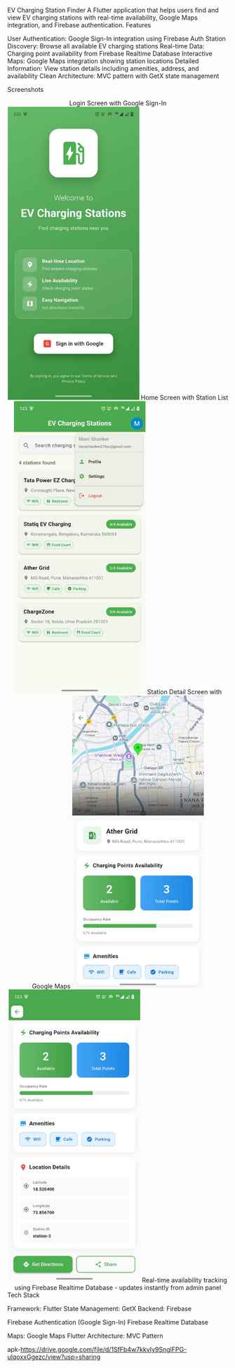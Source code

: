 EV Charging Station Finder
A Flutter application that helps users find and view EV charging stations with real-time availability, Google Maps integration, and Firebase authentication.
Features

User Authentication: Google Sign-In integration using Firebase Auth
Station Discovery: Browse all available EV charging stations
Real-time Data: Charging point availability from Firebase Realtime Database
Interactive Maps: Google Maps integration showing station locations
Detailed Information: View station details including amenities, address, and availability
Clean Architecture: MVC pattern with GetX state management

Screenshots
<div align="center">
Login Screen with Google Sign-In
<img src="img.png" width="300" alt="Login Screen"/>
Home Screen with Station List
<img src="img_1.png" width="300" alt="Home Screen"/>
Station Detail Screen with Google Maps
<img src="img_2.png" width="300" alt="Station Detail 1"/>
<img src="img_3.png" width="300" alt="Station Detail 2"/>
Real-time availability tracking using Firebase Realtime Database - updates instantly from admin panel
</div>
Tech Stack

Framework: Flutter
State Management: GetX
Backend: Firebase

Firebase Authentication (Google Sign-In)
Firebase Realtime Database


Maps: Google Maps Flutter
Architecture: MVC Pattern

apk-https://drive.google.com/file/d/1SfFb4w7kkvIy9SnglFPG-uIqoxxGgezc/view?usp=sharing